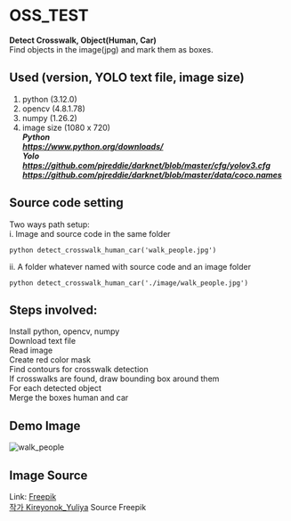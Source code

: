 # OSS_TEST  
**Detect Crosswalk, Object(Human, Car)**  
Find objects in the image(jpg) and mark them as boxes.
  
## Used (version, YOLO text file, image size)
1. python (3.12.0)  
2. opencv (4.8.1.78)  
3. numpy (1.26.2)  
4. image size (1080 x 720)  
***Python  
https://www.python.org/downloads/  
Yolo  
https://github.com/pjreddie/darknet/blob/master/cfg/yolov3.cfg
https://github.com/pjreddie/darknet/blob/master/data/coco.names***  

## Source code setting
Two ways path setup:  
i. Image and source code in the same folder  
  ```
  python detect_crosswalk_human_car('walk_people.jpg')
  ```  
ii. A folder whatever named with source code and an image folder  
  ```
python detect_crosswalk_human_car('./image/walk_people.jpg')  
  ```  
## Steps involved:
Install python, opencv, numpy  
Download text file  
Read image  
Create red color mask  
Find contours for crosswalk detection  
If crosswalks are found, draw bounding box around them  
For each detected object  
Merge the boxes human and car

## Demo Image
![walk_people](https://github.com/puzzlelzzup/OSS_TEST/assets/95035903/399e4aba-3968-49e9-8410-7833215e589d)  

## Image Source
Link: [Freepik](https://kr.freepik.com/free-photo/stylish-young-couple-posing-outdoors-a-young-man-with-a-bristle-in-a-cap-with-a-girl-with-long-hair-happy-young-people-are-walking-around-the-city-portrait-close-up_1210198.htm#page=3&query=%EA%B1%B0%EB%A6%AC%EB%A5%BC%20%EA%B1%B7%EB%8A%94%20%EC%82%AC%EB%9E%8C%EB%93%A4&position=25&from_view=keyword&track=ais&uuid=d327b96e-8d01-4496-9e12-678e18186db2)  
<a href="https://kr.freepik.com/free-photo/stylish-young-couple-posing-outdoors-a-young-man-with-a-bristle-in-a-cap-with-a-girl-with-long-hair-happy-young-people-are-walking-around-the-city-portrait-close-up_1210198.htm#page=3&query=%EA%B1%B0%EB%A6%AC%EB%A5%BC%20%EA%B1%B7%EB%8A%94%20%EC%82%AC%EB%9E%8C%EB%93%A4&position=25&from_view=keyword&track=ais&uuid=d327b96e-8d01-4496-9e12-678e18186db2">작가 Kireyonok_Yuliya</a> Source Freepik
